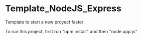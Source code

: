 # Template_NodeJS_Express
Template to start a new proyect faster

To run this project, first run "npm install" and then "node app.js"
